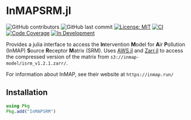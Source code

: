 InMAPSRM.jl
===========
![GitHub contributors](https://img.shields.io/github/contributors/e4st-dev/InMAPSRM.jl?logo=GitHub)
![GitHub last commit](https://img.shields.io/github/last-commit/e4st-dev/InMAPSRM.jl/main?logo=GitHub)
[![License: MIT](https://img.shields.io/badge/License-MIT-yellow.svg)](https://opensource.org/licenses/MIT)
[![CI](https://github.com/e4st-dev/InMAPSRM.jl/workflows/CI/badge.svg)](https://github.com/e4st-dev/InMAPSRM.jl/actions?query=workflow%3ACI)
[![Code Coverage](https://codecov.io/gh/e4st-dev/InMAPSRM.jl/branch/main/graph/badge.svg)](https://codecov.io/gh/e4st-dev/InMAPSRM.jl)
[![In Development](https://img.shields.io/badge/docs-dev-blue.svg)](https://e4st-dev.github.io/InMAPSRM.jl/dev/)

Provides a julia interface to access the **In**tervention **M**odel for **A**ir **P**ollution (InMAP) **S**ource **R**eceptor **M**atrix (SRM).  Uses [AWS.jl](https://github.com/JuliaCloud/AWS.jl) and [Zarr.jl](https://github.com/JuliaIO/Zarr.jl) to access the compressed version of the matrix from `s3://inmap-model/isrm_v1.2.1.zarr/`.

For information about InMAP, see their website at `https://inmap.run/`

## Installation
```julia
using Pkg
Pkg.add("InMAPSRM")
```